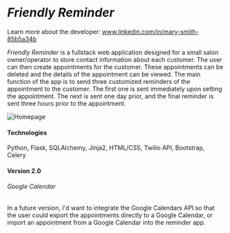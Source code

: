 *Friendly Reminder*
===========
Learn more about the developer: www.linkedin.com/in/mary-smith-85b5a34b

*Friendly Reminder* is a fullstack web application designed for a small salon owner/operator to store contact information about each customer. The user can then create appointments for the customer. These appointments can be deleted and the details of the appointment can be viewed. The main function of the app is to send three customized reminders of the appointment to the customer. The first one is sent immediately upon setting the appointment. The next is sent one day prior, and the final reminder is sent three hours prior to the appointment.

![Homepage](https://raw.githubusercontent.com/marySmith5/vamonos/main/static/friendly.png)

#### Technologies
Python, Flask, SQLAlchemy, Jinja2,
HTML/CSS, Twilio API, Bootstrap,
Celery 
#### Version 2.0


###### Google Calendar
In a future version, I'd want to integrate the Google Calendars API so that the user could export the appointments directly to a Google Calendar, or import an appointment from a Google Calendar into the reminder app.    

